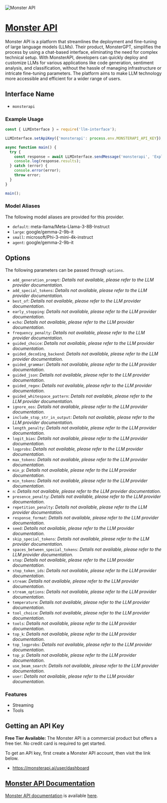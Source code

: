 ![Monster API](https://monsterapi.ai/images/monster_social_share.png)

# [Monster API](https://www.monsterapi.ai)

Monster API is a platform that streamlines the deployment and fine-tuning of large language models (LLMs). Their product, MonsterGPT, simplifies the process by using a chat-based interface, eliminating the need for complex technical setup. With MonsterAPI, developers can quickly deploy and customize LLMs for various applications like code generation, sentiment analysis, and classification, without the hassle of managing infrastructure or intricate fine-tuning parameters. The platform aims to make LLM technology more accessible and efficient for a wider range of users.

## Interface Name

- `monsterapi`

### Example Usage

```javascript
const { LLMInterface } = require('llm-interface');

LLMInterface.setApiKey({'monsterapi': process.env.MONSTERAPI_API_KEY});

async function main() {
  try {
    const response = await LLMInterface.sendMessage('monsterapi', 'Explain the importance of low latency LLMs.');
    console.log(response.results);
  } catch (error) {
    console.error(error);
    throw error;
  }
}

main();
```

### Model Aliases

The following model aliases are provided for this provider. 

- `default`: meta-llama/Meta-Llama-3-8B-Instruct
- `large`: google/gemma-2-9b-it
- `small`: microsoft/Phi-3-mini-4k-instruct
- `agent`: google/gemma-2-9b-it


## Options

The following parameters can be passed through `options`.

- `add_generation_prompt`: _Details not available, please refer to the LLM provider documentation._
- `add_special_tokens`: _Details not available, please refer to the LLM provider documentation._
- `best_of`: _Details not available, please refer to the LLM provider documentation._
- `early_stopping`: _Details not available, please refer to the LLM provider documentation._
- `echo`: _Details not available, please refer to the LLM provider documentation._
- `frequency_penalty`: _Details not available, please refer to the LLM provider documentation._
- `guided_choice`: _Details not available, please refer to the LLM provider documentation._
- `guided_decoding_backend`: _Details not available, please refer to the LLM provider documentation._
- `guided_grammar`: _Details not available, please refer to the LLM provider documentation._
- `guided_json`: _Details not available, please refer to the LLM provider documentation._
- `guided_regex`: _Details not available, please refer to the LLM provider documentation._
- `guided_whitespace_pattern`: _Details not available, please refer to the LLM provider documentation._
- `ignore_eos`: _Details not available, please refer to the LLM provider documentation._
- `include_stop_str_in_output`: _Details not available, please refer to the LLM provider documentation._
- `length_penalty`: _Details not available, please refer to the LLM provider documentation._
- `logit_bias`: _Details not available, please refer to the LLM provider documentation._
- `logprobs`: _Details not available, please refer to the LLM provider documentation._
- `max_tokens`: _Details not available, please refer to the LLM provider documentation._
- `min_p`: _Details not available, please refer to the LLM provider documentation._
- `min_tokens`: _Details not available, please refer to the LLM provider documentation._
- `n`: _Details not available, please refer to the LLM provider documentation._
- `presence_penalty`: _Details not available, please refer to the LLM provider documentation._
- `repetition_penalty`: _Details not available, please refer to the LLM provider documentation._
- `response_format`: _Details not available, please refer to the LLM provider documentation._
- `seed`: _Details not available, please refer to the LLM provider documentation._
- `skip_special_tokens`: _Details not available, please refer to the LLM provider documentation._
- `spaces_between_special_tokens`: _Details not available, please refer to the LLM provider documentation._
- `stop`: _Details not available, please refer to the LLM provider documentation._
- `stop_token_ids`: _Details not available, please refer to the LLM provider documentation._
- `stream`: _Details not available, please refer to the LLM provider documentation._
- `stream_options`: _Details not available, please refer to the LLM provider documentation._
- `temperature`: _Details not available, please refer to the LLM provider documentation._
- `tool_choice`: _Details not available, please refer to the LLM provider documentation._
- `tools`: _Details not available, please refer to the LLM provider documentation._
- `top_k`: _Details not available, please refer to the LLM provider documentation._
- `top_logprobs`: _Details not available, please refer to the LLM provider documentation._
- `top_p`: _Details not available, please refer to the LLM provider documentation._
- `use_beam_search`: _Details not available, please refer to the LLM provider documentation._
- `user`: _Details not available, please refer to the LLM provider documentation._


### Features

- Streaming
- Tools


## Getting an API Key

**Free Tier Available:** The Monster API is a commercial product but offers a free tier. No credit card is required to get started.

To get an API key, first create a Monster API account, then visit the link below.

- https://monsterapi.ai/user/dashboard


## [Monster API Documentation](https://developer.monsterapi.ai/)

[Monster API documentation](https://developer.monsterapi.ai/) is available [here](https://developer.monsterapi.ai/).
